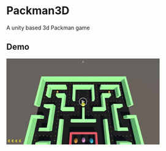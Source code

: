# Packman3D
A unity based 3d Packman game

## Demo

[<img alt="alt_text" width="400px" src="https://github.com/rahul38888/Packman3D/blob/main/Demo%20media/Demo_Video.jpg?raw=true" />](https://drive.google.com/file/d/1DwfVHthUBQi_wa6WQ1RoGTckMW-DFgfb/view?usp=sharing)
